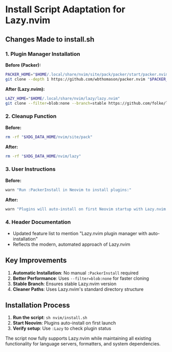 # Install Script Adaptation for Lazy.nvim

## Changes Made to install.sh

### 1. Plugin Manager Installation
**Before (Packer):**
```bash
PACKER_HOME="$HOME/.local/share/nvim/site/pack/packer/start/packer.nvim"
git clone --depth 1 https://github.com/wbthomason/packer.nvim "$PACKER_HOME"
```

**After (Lazy.nvim):**
```bash
LAZY_HOME="$HOME/.local/share/nvim/lazy/lazy.nvim"
git clone --filter=blob:none --branch=stable https://github.com/folke/lazy.nvim.git "$LAZY_HOME"
```

### 2. Cleanup Function
**Before:**
```bash
rm -rf "$XDG_DATA_HOME/nvim/site/pack"
```

**After:**
```bash
rm -rf "$XDG_DATA_HOME/nvim/lazy"
```

### 3. User Instructions
**Before:**
```bash
warn "Run :PackerInstall in Neovim to install plugins:"
```

**After:**
```bash
warn "Plugins will auto-install on first Neovim startup with Lazy.nvim:"
```

### 4. Header Documentation
- Updated feature list to mention "Lazy.nvim plugin manager with auto-installation"
- Reflects the modern, automated approach of Lazy.nvim

## Key Improvements

1. **Automatic Installation**: No manual `:PackerInstall` required
2. **Better Performance**: Uses `--filter=blob:none` for faster cloning
3. **Stable Branch**: Ensures stable Lazy.nvim version
4. **Cleaner Paths**: Uses Lazy.nvim's standard directory structure

## Installation Process

1. **Run the script**: `sh nvim/install.sh`
2. **Start Neovim**: Plugins auto-install on first launch
3. **Verify setup**: Use `:Lazy` to check plugin status

The script now fully supports Lazy.nvim while maintaining all existing functionality for language servers, formatters, and system dependencies.